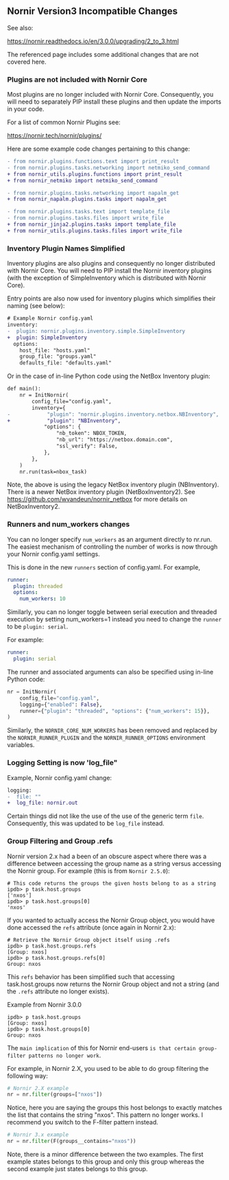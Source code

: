 ## Nornir Version3 Incompatible Changes

See also:

https://nornir.readthedocs.io/en/3.0.0/upgrading/2_to_3.html

The referenced page includes some additional changes that are not covered here.


### Plugins are not included with Nornir Core

Most plugins are no longer included with Nornir Core. Consequently, you will need to separately PIP install these plugins and then update the imports in your code.

For a list of common Nornir Plugins see:

https://nornir.tech/nornir/plugins/

Here are some example code changes pertaining to this change:

```diff
- from nornir.plugins.functions.text import print_result
- from nornir.plugins.tasks.networking import netmiko_send_command
+ from nornir_utils.plugins.functions import print_result
+ from nornir_netmiko import netmiko_send_command
```

```diff
- from nornir.plugins.tasks.networking import napalm_get
+ from nornir_napalm.plugins.tasks import napalm_get
```

```diff
- from nornir.plugins.tasks.text import template_file
- from nornir.plugins.tasks.files import write_file
+ from nornir_jinja2.plugins.tasks import template_file
+ from nornir_utils.plugins.tasks.files import write_file
```

### Inventory Plugin Names Simplified

Inventory plugins are also plugins and consequently no longer distributed with Nornir Core. You will need to PIP install the Nornir inventory plugins (with the exception of SimpleInventory which is distributed with Nornir Core).

Entry points are also now used for inventory plugins which simplifies their naming (see below):

```diff
# Example Nornir config.yaml
inventory:
-  plugin: nornir.plugins.inventory.simple.SimpleInventory
+  plugin: SimpleInventory
  options:
    host_file: "hosts.yaml"
    group_file: "groups.yaml"
    defaults_file: "defaults.yaml"
```

Or in the case of in-line Python code using the NetBox Inventory plugin:

```diff
def main():
    nr = InitNornir(
        config_file="config.yaml",
        inventory={
-            "plugin": "nornir.plugins.inventory.netbox.NBInventory",
+            "plugin": "NBInventory",
            "options": {
                "nb_token": NBOX_TOKEN,
                "nb_url": "https://netbox.domain.com",
                "ssl_verify": False,
            },
        },
    )
    nr.run(task=nbox_task)
```

Note, the above is using the legacy NetBox inventory plugin (NBInventory). There is a newer NetBox inventory plugin (NetBoxInventory2). See https://github.com/wvandeun/nornir_netbox for more details on NetBoxInventory2.

### Runners and num_workers changes

You can no longer specify `num_workers` as an argument directly to nr.run. The easiest mechanism of controlling the number of works is now through your Nornir config.yaml settings.

This is done in the new `runners` section of config.yaml. For example,

```yaml
runner:
  plugin: threaded
  options:
    num_workers: 10
```

Similarly, you can no longer toggle between serial execution and threaded execution by setting num_workers=1 instead you need to change the `runner` to be `plugin: serial`.

For example:

```yaml
runner:
  plugin: serial
```

The runner and associated arguments can also be specified using in-line Python code:

```python
nr = InitNornir(
    config_file="config.yaml",
    logging={"enabled": False},
    runner={"plugin": "threaded", "options": {"num_workers": 15}},
) 
```

Similarly, the `NORNIR_CORE_NUM_WORKERS` has been removed and replaced by the `NORNIR_RUNNER_PLUGIN` and the `NORNIR_RUNNER_OPTIONS` environment variables.

### Logging Setting is now 'log_file"

Example, Nornir config.yaml change:

```diff
logging:
-  file: ""
+  log_file: nornir.out
```

Certain things did not like the use of the use of the generic term `file`. Consequently, this was updated to be `log_file` instead.

### Group Filtering and Group .refs

Nornir version 2.x had a been of an obscure aspect where there was a difference between accessing the group name as a string versus accessing the Nornir group. For example (this is from `Nornir 2.5.0`):

```
# This code returns the groups the given hosts belong to as a string
ipdb> p task.host.groups                                                                     
['nxos']
ipdb> p task.host.groups[0]                                                                  
'nxos'
```

If you wanted to actually access the Nornir Group object, you would have done accessed the `refs` attribute (once again in Nornir 2.x):

```
# Retrieve the Nornir Group object itself using .refs
ipdb> p task.host.groups.refs                                                                
[Group: nxos]
ipdb> p task.host.groups.refs[0]                                                             
Group: nxos
```

This `refs` behavior has been simplified such that accessing task.host.groups now returns the Nornir Group object and not a string (and the `.refs` attribute no longer exists).

Example from Nornir 3.0.0

```
ipdb> p task.host.groups                                                                     
[Group: nxos]
ipdb> p task.host.groups[0]                                                                  
Group: nxos
```

The `main implication` of this for Nornir end-users `is that certain group-filter patterns no longer work`.

For example, in Nornir 2.X, you used to be able to do group filtering the following way:

```python
# Nornir 2.X example
nr = nr.filter(groups=["nxos"])
```

Notice, here you are saying the groups this host belongs to exactly matches the list that contains the string "nxos". This pattern no longer works. I recommend you switch to the F-filter pattern instead.

```python
# Nornir 3.x example
nr = nr.filter(F(groups__contains="nxos"))
```

Note, there is a minor difference between the two examples. The first example states belongs to this group and only this group whereas the second example just states belongs to this group.


